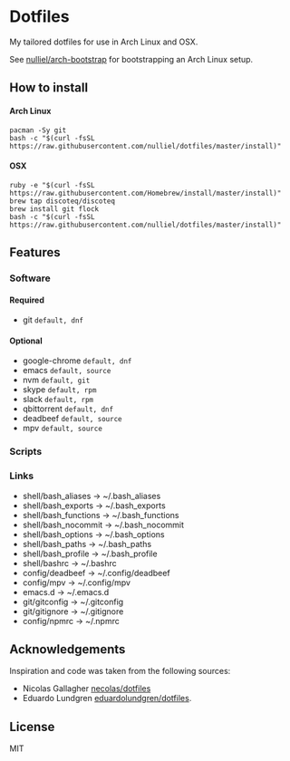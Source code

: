 # Dotfiles

My tailored dotfiles for use in Arch Linux and OSX.

See [nulliel/arch-bootstrap](https://github.com/nulliel/arch-bootstrap) for bootstrapping an Arch Linux setup.

## How to install

#### Arch Linux
```shell script
pacman -Sy git
bash -c "$(curl -fsSL https://raw.githubusercontent.com/nulliel/dotfiles/master/install)"
```

#### OSX
```shell script
ruby -e "$(curl -fsSL https://raw.githubusercontent.com/Homebrew/install/master/install)"
brew tap discoteq/discoteq
brew install git flock
bash -c "$(curl -fsSL https://raw.githubusercontent.com/nulliel/dotfiles/master/install)"
```

## Features

### Software

#### Required
- git ``` default, dnf ```

#### Optional
- google-chrome ``` default, dnf ```
- emacs ``` default, source ```
- nvm ``` default, git ```
- skype ``` default, rpm ```
- slack ``` default, rpm ```
- qbittorrent ``` default, dnf ```
- deadbeef ``` default, source ```
- mpv ``` default, source ```

### Scripts

### Links

- shell/bash_aliases -> ~/.bash_aliases
- shell/bash_exports -> ~/.bash_exports
- shell/bash_functions -> ~/.bash_functions
- shell/bash_nocommit -> ~/.bash_nocommit
- shell/bash_options -> ~/.bash_options
- shell/bash_paths -> ~/.bash_paths
- shell/bash_profile -> ~/.bash_profile
- shell/bashrc -> ~/.bashrc
- config/deadbeef -> ~/.config/deadbeef
- config/mpv -> ~/.config/mpv
- emacs.d -> ~/.emacs.d
- git/gitconfig -> ~/.gitconfig
- git/gitignore -> ~/.gitignore
- config/npmrc -> ~/.npmrc

## Acknowledgements
Inspiration and code was taken from the following sources:

* Nicolas Gallagher [necolas/dotfiles](https://github.com/necolas/dotfiles)
* Eduardo Lundgren [eduardolundgren/dotfiles](https://github.com/eduardolundgren/dotfiles).

## License
MIT
